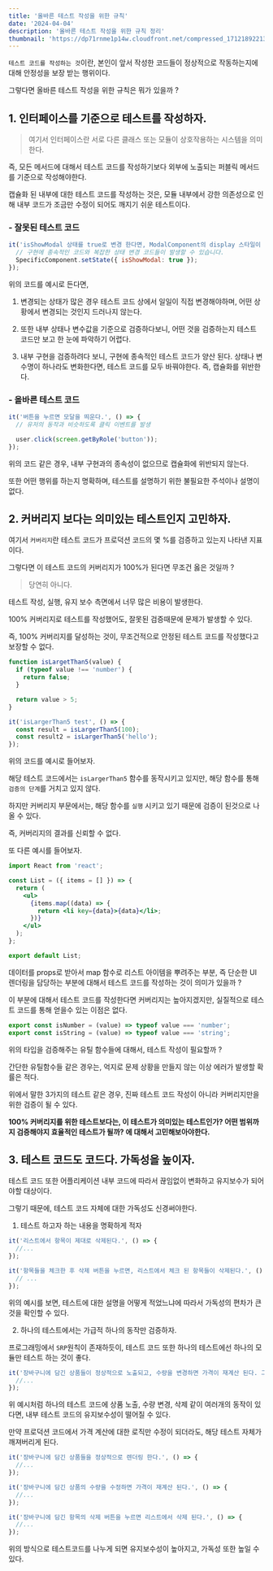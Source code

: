 ```yaml
---
title: '올바른 테스트 작성을 위한 규칙'
date: '2024-04-04'
description: '올바른 테스트 작성을 위한 규칙 정리'
thumbnail: 'https://dp71rnme1p14w.cloudfront.net/compressed_1712189221344--.png'
---
```


`테스트 코드를 작성하는 것`이란, 본인이 앞서 작성한 코드들이 정상적으로 작동하는지에 대해 안정성을 보장 받는 행위이다.

그렇다면 올바른 테스트 작성을 위한 규칙은 뭐가 있을까 ?

## 1. 인터페이스를 기준으로 테스트를 작성하자.

> 여기서 인터페이스란 서로 다른 클래스 또는 모듈이 상호작용하는 시스템을 의미한다.

즉, 모든 메서드에 대해서 테스트 코드를 작성하기보다 외부에 노출되는 퍼블릭 메서드를 기준으로 작성해야한다.

캡슐화 된 내부에 대한 테스트 코드를 작성하는 것은, 모듈 내부에서 강한 의존성으로 인해 내부 코드가 조금만 수정이 되어도 깨지기 쉬운 테스트이다.

### - 잘못된 테스트 코드

```javascript
it('isShowModal 상태를 true로 변경 한다면, ModalComponent의 display 스타일이 block이며, "안녕하세요!" 텍스트가 노출 된다.', () => {
  // 구현에 종속적인 코드와 복잡한 상태 변경 코드들이 발생할 수 있습니다.
  SpecificComponent.setState({ isShowModal: true });
});
```

위의 코드를 예시로 든다면,

1. 변경되는 상태가 많은 경우 테스트 코드 상에서 일일이 직접 변경해야하며, 어떤 상황에서 변경되는 것인지 드러나지 않는다.

2. 또한 내부 상태나 변수값을 기준으로 검증하다보니, 어떤 것을 검증하는지 테스트 코드만 보고 한 눈에 파악하기 어렵다.

3. 내부 구현을 검증하려다 보니, 구현에 종속적인 테스트 코드가 양산 된다. 상태나 변수명이 하나라도 변화한다면, 테스트 코드를 모두 바꿔야한다. 즉, 캡슐화를 위반한다.

### - 올바른 테스트 코드

```javascript
it('버튼을 누르면 모달을 띄운다.', () => {
  // 유저의 동작과 비슷하도록 클릭 이벤트를 발생

  user.click(screen.getByRole('button'));
});
```

위의 코드 같은 경우, 내부 구현과의 종속성이 없으므로 캡슐화에 위반되지 않는다.

또한 어떤 행위를 하는지 명확하며, 테스트를 설명하기 위한 불필요한 주석이나 설명이 없다.

## 2. 커버리지 보다는 의미있는 테스트인지 고민하자.

여기서 `커버리지`란 테스트 코드가 프로덕션 코드의 몇 %를 검증하고 있는지 나타낸 지표이다.

그렇다면 이 테스트 코드의 커버리지가 100%가 된다면 무조건 옳은 것일까 ?

> 당연히 아니다.

테스트 작성, 실행, 유지 보수 측면에서 너무 많은 비용이 발생한다.

100% 커버리지로 테스트를 작성했어도, 잘못된 검증때문에 문제가 발생할 수 있다.

즉, 100% 커버리지를 달성하는 것이, 무조건적으로 안정된 테스트 코드를 작성했다고 보장할 수 없다.

```javascript
function isLargetThan5(value) {
  if (typeof value !== 'number') {
    return false;
  }

  return value > 5;
}

it('isLargerThan5 test', () => {
  const result = isLargerThan5(100);
  const result2 = isLargerThan5('hello');
});
```

위의 코드를 예시로 들어보자.

해당 테스트 코드에서는 `isLargerThan5` 함수를 동작시키고 있지만, 해당 함수를 통해 `검증의 단계`를 거치고 있지 않다.

하지만 커버리지 부문에서는, 해당 함수를 `실행` 시키고 있기 때문에 검증이 된것으로 나올 수 있다.

즉, 커버리지의 결과를 신뢰할 수 없다.

또 다른 예시를 들어보자.

```jsx
import React from 'react';

const List = ({ items = [] }) => {
  return (
    <ul>
      {items.map((data) => {
        return <li key={data}>{data}</li>;
      })}
    </ul>
  );
};

export default List;
```

데이터를 props로 받아서 map 함수로 리스트 아이템을 뿌려주는 부분, 즉 단순한 UI 렌더링을 담당하는 부분에 대해서 테스트 코드를 작성하는 것이 의미가 있을까 ?

이 부분에 대해서 테스트 코드를 작성한다면 커버리지는 높아지겠지만, 실질적으로 테스트 코드를 통해 얻을수 있는 이점은 없다.

```javascript
export const isNumber = (value) => typeof value === 'number';
export const isString = (value) => typeof value === 'string';
```

위의 타입을 검증해주는 유틸 함수들에 대해서, 테스트 작성이 필요할까 ?

간단한 유틸함수들 같은 경우는, 억지로 문제 상황을 만들지 않는 이상 에러가 발생할 확률은 적다.

위에서 말한 3가지의 테스트 같은 경우, 진짜 테스트 코드 작성이 아니라 커버리지만을 위한 검증이 될 수 있다.

**100% 커버리지를 위한 테스트보다는, 이 테스트가 의미있는 테스트인가? 어떤 범위까지 검증해야지 효율적인 테스트가 될까? 에 대해서 고민해보아야한다.**

## 3. 테스트 코드도 코드다. 가독성을 높이자.

테스트 코드 또한 어플리케이션 내부 코드에 따라서 끊임없이 변화하고 유지보수가 되어야할 대상이다.

그렇기 때문에, 테스트 코드 자체에 대한 가독성도 신경써야한다.

1. 테스트 하고자 하는 내용을 명확하게 적자

```javascript
it('리스트에서 항목이 제대로 삭제된다.', () => {
  //...
});

it('항목들을 체크한 후 삭제 버튼을 누르면, 리스트에서 체크 된 항목들이 삭제된다.', () => {
  // ...
});
```

위의 예시를 보면, 테스트에 대한 설명을 어떻게 적었느냐에 따라서 가독성의 편차가 큰 것을 확인할 수 있다.

2. 하나의 테스트에서는 가급적 하나의 동작만 검증하자.

프로그래밍에서 `SRP`원칙이 존재하듯이, 테스트 코드 또한 하나의 테스트에선 하나의 모듈만 테스트 하는 것이 좋다.

```javascript
it('장바구니에 담긴 상품들이 정상적으로 노출되고, 수량을 변경하면 가격이 재계산 된다. 그리고 삭제 버튼을 누르면 상품이 삭제된다.', () => {
  //...
});
```

위 예시처럼 하나의 테스트 코드에 상품 노출, 수량 변경, 삭제 같이 여러개의 동작이 있다면, 내부 테스트 코드의 유지보수성이 떨어질 수 있다.

만약 프로덕션 코드에서 가격 계산에 대한 로직만 수정이 되더라도, 해당 테스트 자체가 깨져버리게 된다.

```javascript
it('장바구니에 담긴 상품들을 정상적으로 렌더링 한다.', () => {
  //...
});

it('장바구니에 담긴 상품의 수량을 수정하면 가격이 재계산 된다.', () => {
  //...
});

it('장바구니에 담긴 항목의 삭제 버튼을 누르면 리스트에서 삭제 된다.', () => {
  //...
});
```

위의 방식으로 테스트코드를 나누게 되면 유지보수성이 높아지고, 가독성 또한 높일 수 있다.
